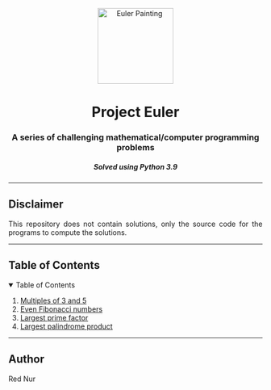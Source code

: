 <p align="center"> 
  <img src="https://projecteuler.net/images/clipart/euler_portrait.png" alt="Euler Painting" height="150px"/>
</p>

<h1 align="center"> Project Euler </h1>
<h3 align="center"> A series of challenging mathematical/computer programming problems </h3>
<h5 align="center"> Solved using Python 3.9 </h5>


-----------------------------------------------------

<h2 id="Disclaimer"> Disclaimer </h2>

<p align="justify"> 
  This repository does not contain solutions, only the source code for the programs to compute the solutions.
</p>

-----------------------------------------------------

<!-- TABLE OF CONTENTS -->
<h2 id="table-of-contents">Table of Contents</h2>

<details open="open">
  <summary>Table of Contents</summary>
  <ol>
    <li><a href="1/">Multiples of 3 and 5</a></li>
    <li><a href="2/">Even Fibonacci numbers</a></li>
    <li><a href="3/">Largest prime factor</a></li>
    <li><a href="4/">Largest palindrome product</a></li>
  </ol>
</details>

-----------------------------------------------------

<h2 id="Author"> Author </h2>

<p align="justify"> 
  Red Nur
</p>